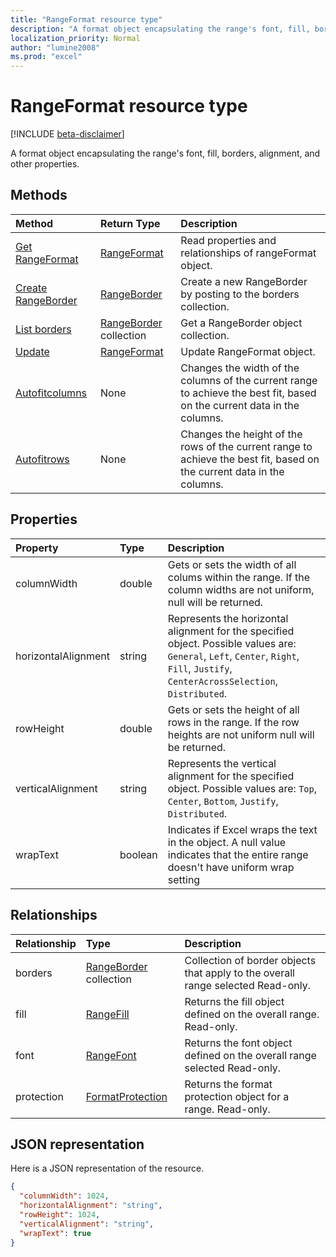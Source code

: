 ```yaml
---
title: "RangeFormat resource type"
description: "A format object encapsulating the range's font, fill, borders, alignment, and other properties."
localization_priority: Normal
author: "lumine2008"
ms.prod: "excel"
---
```


# RangeFormat resource type

[!INCLUDE [beta-disclaimer](../../includes/beta-disclaimer.md)]

A format object encapsulating the range's font, fill, borders, alignment, and other properties.


## Methods

| Method		   | Return Type	|Description|
|:---------------|:--------|:----------|
|[Get RangeFormat](../api/rangeformat-get.md) | [RangeFormat](rangeformat.md) |Read properties and relationships of rangeFormat object.|
|[Create RangeBorder](../api/rangeformat-post-borders.md) |[RangeBorder](rangeborder.md)| Create a new RangeBorder by posting to the borders collection.|
|[List borders](../api/rangeformat-list-borders.md) |[RangeBorder](rangeborder.md) collection| Get a RangeBorder object collection.|
|[Update](../api/rangeformat-update.md) | [RangeFormat](rangeformat.md)	|Update RangeFormat object. |
|[Autofitcolumns](../api/rangeformat-autofitcolumns.md)|None|Changes the width of the columns of the current range to achieve the best fit, based on the current data in the columns.|
|[Autofitrows](../api/rangeformat-autofitrows.md)|None|Changes the height of the rows of the current range to achieve the best fit, based on the current data in the columns.|

## Properties
| Property	   | Type	|Description|
|:---------------|:--------|:----------|
|columnWidth|double|Gets or sets the width of all colums within the range. If the column widths are not uniform, null will be returned.|
|horizontalAlignment|string|Represents the horizontal alignment for the specified object. Possible values are: `General`, `Left`, `Center`, `Right`, `Fill`, `Justify`, `CenterAcrossSelection`, `Distributed`.|
|rowHeight|double|Gets or sets the height of all rows in the range. If the row heights are not uniform null will be returned.|
|verticalAlignment|string|Represents the vertical alignment for the specified object. Possible values are: `Top`, `Center`, `Bottom`, `Justify`, `Distributed`.|
|wrapText|boolean|Indicates if Excel wraps the text in the object. A null value indicates that the entire range doesn't have uniform wrap setting|

## Relationships
| Relationship | Type	|Description|
|:---------------|:--------|:----------|
|borders|[RangeBorder](rangeborder.md) collection|Collection of border objects that apply to the overall range selected Read-only.|
|fill|[RangeFill](rangefill.md)|Returns the fill object defined on the overall range. Read-only.|
|font|[RangeFont](rangefont.md)|Returns the font object defined on the overall range selected Read-only.|
|protection|[FormatProtection](formatprotection.md)|Returns the format protection object for a range. Read-only.|

## JSON representation

Here is a JSON representation of the resource.

<!-- {
  "blockType": "resource",
  "optionalProperties": [

  ],
  "@odata.type": "microsoft.graph.rangeFormat"
}-->

```json
{
  "columnWidth": 1024,
  "horizontalAlignment": "string",
  "rowHeight": 1024,
  "verticalAlignment": "string",
  "wrapText": true
}

```

<!-- uuid: 8fcb5dbc-d5aa-4681-8e31-b001d5168d79
2015-10-25 14:57:30 UTC -->
<!--
{
  "type": "#page.annotation",
  "description": "RangeFormat resource",
  "keywords": "",
  "section": "documentation",
  "tocPath": "",
  "suppressions": [
    "Error: /api-reference/beta/resources/rangeformat.md:\r\n      Exception processing links.\r\n    System.ArgumentException: Link Definition was null. Link text: !INCLUDE [beta-disclaimer](../../includes/beta-disclaimer.md)\r\n      at ApiDoctor.Validation.DocFile.get_LinkDestinations()\r\n      at ApiDoctor.Validation.DocSet.ValidateLinks(Boolean includeWarnings, String[] relativePathForFiles, IssueLogger issues, Boolean requireFilenameCaseMatch, Boolean printOrphanedFiles)"
  ]
}
-->
